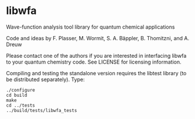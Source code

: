 # libwfa
Wave-function analysis tool library for quantum chemical applications

Code and ideas by F. Plasser, M. Wormit, S. A. Bäppler, B. Thomitzni, and A. Dreuw

Please contact one of the authors if you are interested in interfacing libwfa to your quantum chemistry code. See LICENSE for licensing information.

Compiling and testing the standalone version requires the libtest library (to be distributed separately).
Type:
~~~~
./configure
cd build
make
cd ../tests
../build/tests/libwfa_tests
~~~~

